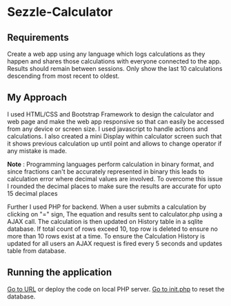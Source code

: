 # Sezzle-Calculator

## Requirements
Create a web app using any language which logs calculations as they happen and shares those calculations with everyone connected to the app. Results should remain between sessions. Only show the last 10 calculations descending from most recent to oldest.

## My Approach
I used HTML/CSS and Bootstrap Framework to design the calculator and web page and make the web app responsive so that can easily be accessed from any device or screen size. I used javascript to handle actions and calculations. I also created a mini Display within calculator screen such that it shows previous calculation up until point and allows to change operator if any mistake is made. 

**Note** : Programming languages perform calculation in binary format, and since fractions can't be accurately represented in binary this leads to calculation error where decimal values are involved. To overcome this issue I rounded the decimal places to make sure the results are accurate for upto 15 decimal places

Further I used PHP for backend. When a user submits a calculation by clicking on "=" sign, The equation and results sent to calculator.php using a AJAX call. The calculation is then updated on History table in a sqlite database. If total count of rows exceed 10, top row is deleted to ensure no more than 10 rows exist at a time. To ensure the Calculation History is updated for all users an AJAX request is fired every 5 seconds and updates table from database.

## Running the application

[Go to URL](https://sezzle-calculator.000webhostapp.com/) or deploy the code on local PHP server. [Go to init.php](https://sezzle-calculator.000webhostapp.com/init.php) to reset the database.
